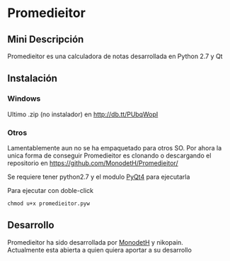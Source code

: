 Promedieitor
============
Mini Descripción
----------------

Promedieitor es una calculadora de notas desarrollada en Python 2.7 y Qt

Instalación
-----------

### Windows  
Ultimo .zip (no instalador) en http://db.tt/PUbqWopI

### Otros  
Lamentablemente aun no se ha empaquetado para otros SO. 
Por ahora la unica forma de conseguir Promedieitor es clonando o descargando el repositorio en https://github.com/MonodetH/Promedieitor/

Se requiere tener python2.7 y el modulo [PyQt4](http://www.riverbankcomputing.co.uk/software/pyqt/download) para ejecutarla

Para ejecutar con doble-click

    chmod u+x promedieitor.pyw


Desarrollo
----------

Promedieitor ha sido desarrollada por [MonodetH](https://github.com/MonodetH/) y nikopain.  
Actualmente esta abierta a quien quiera aportar a su desarrollo
